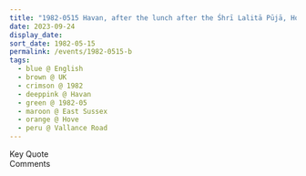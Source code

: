 ```yaml
---
title: "1982-0515 Havan, after the lunch after the Śhrī Lalitā Pūjā, House of Gillian Grimshaw, 11 Vallance Road, Hove (next, W of Brighton), East Sussex, UK"
date: 2023-09-24
display_date: 
sort_date: 1982-05-15
permalink: /events/1982-0515-b
tags:
  - blue @ English
  - brown @ UK
  - crimson @ 1982
  - deeppink @ Havan
  - green @ 1982-05
  - maroon @ East Sussex
  - orange @ Hove
  - peru @ Vallance Road
---
```


<wave-list>
  <list-title color="green" width="75">Key Quote</list-title>
  <list-item color="BlanchedAlmond"  width="200"></list-item>
  <list-item color="Lavender"></list-item>
  <list-item color="BlanchedAlmond"></list-item>
</wave-list>

<br>

<wave-list>
  <list-title color="green" width="75">Comments</list-title>
  <list-item color="BlanchedAlmond"  width="200"></list-item>
  <list-item color="Lavender"></list-item>
  <list-item color="BlanchedAlmond"></list-item>
</wave-list>